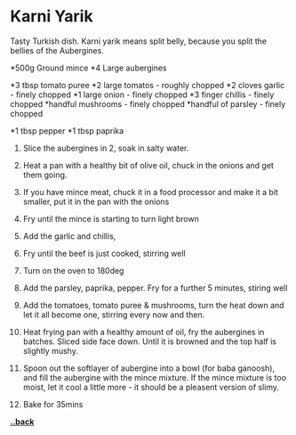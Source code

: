 # Karni Yarik 

Tasty Turkish dish. Karni yarik means split belly, because you split the bellies of the Aubergines.

*500g Ground mince
*4 Large aubergines

*3 tbsp tomato puree
*2 large tomatos - roughly chopped
*2 cloves garlic - finely chopped
*1 large onion - finely chopped
*3 finger chillis - finely chopped
*handful mushrooms - finely chopped
*handful of parsley - finely chopped

*1 tbsp pepper
*1 tbsp paprika

1. Slice the aubergines in 2, soak in salty water.

2. Heat a pan with a healthy bit of olive oil, chuck in the onions and get them going.

3. If you have mince meat, chuck it in a food processor and make it a bit smaller, put it in the pan 
with the onions

4. Fry until the mince is starting to turn light brown

5. Add the garlic and chillis,  

6. Fry until the beef is just cooked, stirring well

7. Turn on the oven to 180deg

8. Add the parsley, paprika, pepper. Fry for a further 5 minutes, stiring well

9. Add the tomatoes, tomato puree & mushrooms, turn the heat down and let it all 
become one, stirring every now and then.

10. Heat frying pan with a healthy amount of oil, fry the aubergines in batches. Sliced side
face down. Until it is browned and the top half is slightly mushy.

11. Spoon out the softlayer of aubergine into a bowl (for baba ganoosh), and 
fill the aubergine with the mince mixture. If the mince mixture is too moist, let it cool a 
little more - it should be a pleasent version of slimy.

12. Bake for 35mins 

__[__..back__](readme.md)__
